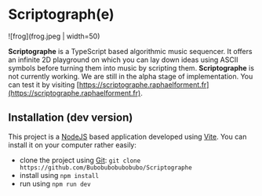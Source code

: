 # Scriptograph(e)

![frog](frog.jpeg | width=50)

**Scriptographe** is a TypeScript based algorithmic music sequencer. It offers an infinite 2D playground on which you can lay down ideas using ASCII symbols before turning them into music by scripting them. **Scriptographe** is not currently working. We are still in the alpha stage of implementation. You can test it by visiting [https://scriptographe.raphaelforment.fr](https://scriptographe.raphaelforment.fr).


## Installation (dev version)

This project is a [NodeJS](https://nodejs.org/en) based application developed using [Vite](https://vitejs.dev/). You can install it on your computer rather easily:
- clone the project using [Git](https://git-scm.com/): `git clone https://github.com/Bubobubobubobubo/Scriptographe`
- install using `npm install`
- run using `npm run dev`
